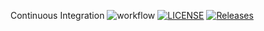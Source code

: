 Continuous Integration
![workflow](https://github.com/padaukwai/DevOpsLab2/actions/workflows/main.yml/badge.svg)
[![LICENSE](https://img.shields.io/github/license/padaukwai/sem.svg?style=flat-square)](https://github.com/padaukwai/sem/blob/master/LICENSE)
[![Releases](https://img.shields.io/github/release/<github-username>/sem/all.svg?style=flat-square)](https://github.com/padaukwai/sem/releases)